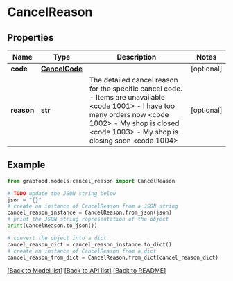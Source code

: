# CancelReason


## Properties

Name | Type | Description | Notes
------------ | ------------- | ------------- | -------------
**code** | [**CancelCode**](CancelCode.md) |  | [optional] 
**reason** | **str** | The detailed cancel reason for the specific cancel code. - Items are unavailable &lt;code 1001&gt; - I have too many orders now &lt;code 1002&gt; - My shop is closed &lt;code 1003&gt; - My shop is closing soon &lt;code 1004&gt;  | [optional] 

## Example

```python
from grabfood.models.cancel_reason import CancelReason

# TODO update the JSON string below
json = "{}"
# create an instance of CancelReason from a JSON string
cancel_reason_instance = CancelReason.from_json(json)
# print the JSON string representation of the object
print(CancelReason.to_json())

# convert the object into a dict
cancel_reason_dict = cancel_reason_instance.to_dict()
# create an instance of CancelReason from a dict
cancel_reason_from_dict = CancelReason.from_dict(cancel_reason_dict)
```
[[Back to Model list]](../README.md#documentation-for-models) [[Back to API list]](../README.md#documentation-for-api-endpoints) [[Back to README]](../README.md)


